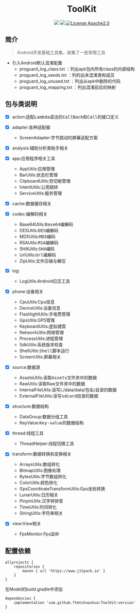 

<h1 align="center">ToolKit</h1>
<div align="center">

![](https://img.shields.io/badge/android-4.0%2B-blue)
[![](https://jitpack.io/v/ftmtshuashua/ToolKit.svg)](https://jitpack.io/#ftmtshuashua/ToolKit)
[![License Apache2.0](http://img.shields.io/badge/license-Apache2.0-brightgreen.svg?style=flat)](http://www.apache.org/licenses/LICENSE-2.0.html)



</div>




## 简介
> Android开发基础工具集，收集了一些常用工具


- 引入Android默认混淆配置
    - proguard_log_class.txt      ：列出apk包内所有class的内部结构
    - proguard_log_seeds.txt      ：列的出未混淆类和成员
    - proguard_log_unused.txt     ：列出从apk中删除的代码
    - proguard_log_mapping.txt    ：列出混淆前后的映射


## 包与类说明

- [x] action:适配<kbd>Lambda</kbd>语法的<kbd>CallBack</kbd>和<kbd>Call</kbd>的接口定义

- [x] adapter:各种适配器
    - ScreenAdapter:字节跳动的屏幕适配方案
  
- [x] analysis:辅助分析类助手相关

- [x] app:应用程序相关工具
    - AppUtils:应用管理
    - BarUtils:状态栏管理
    - ClipboardUtils:剪切板管理
    - IntentUtils:公用跳转
    - ServiceUtils:服务管理

- [x] cache:数据缓存相关

- [x] codec:编解码相关
    - Base64Utils:<kbd>Base64</kbd>编解码
    - DESUtils:<kbd>DES</kbd>编解码
    - MD5Utils:<kbd>MD5</kbd>编码
    - RSAUtils:<kbd>RSA</kbd>编解码
    - SHAUtils:<kbd>SHA</kbd>编码
    - UrlUtils:<kbd>Url</kbd>编解码
    - ZipUtils:文件压缩与解压

- [x] log:
    - LogUtils:Android日志工具

- [x] phone:设备相关
    - CpuUtils:Cpu信息
    - DeviceUtils:设备信息
    - FlashlightUtils:手电筒管理
    - GpsUtils:GPS管理
    - KeyboardUtils:虚拟键盘
    - NetworkUtils:网络管理
    - ProcessUtils:进程管理
    - SdkUtils:系统版本检查
    - ShellUtils:<kbd>Shell</kbd>脚本运行
    - ScreenUtils:屏幕相关

- [x] source:数据源
    - AssetsUtils:读取<kbd>Assets</kbd>文件夹中的数据
    - RawUtils:读取Raw文件夹中的数据
    - InternalFileUtils:读写(./data/data/包名)目录的数据
    - ExternalFileUtils:读写<kbd>sdcard</kbd>目录的数据

- [x] structure:数据结构
    - DataGroup:数据分组工具
    - KeyValue:<kbd>Key-value</kbd>的数据结构

- [x] thread:线程工具
    - ThreadHelper:线程切换工具

- [x] transform:数据转换和变换相关
    - ArraysUtils:数组转化
    - BitmapUtils:图像处理
    - BytesUtils:字节数组转化
    - ColorUtils:颜色转化
    - GpsCoordinateTransformUtils:Gps坐标转换
    - LunarUtils:日历相关
    - PinyinUtils:汉字转拼音
    - TimeUtils:时间转化
    - StringUtils:字符串相关

- [x] view:View相关
    - FpsMonitor:Fps监听





## 配置依赖

```
allprojects {
    repositories {
        maven { url 'https://www.jitpack.io' }
    }
}
```
在Model的build.gradle中添加
```
dependencies {
    implementation 'com.github.ftmtshuashua:ToolKit:version'
}
```

